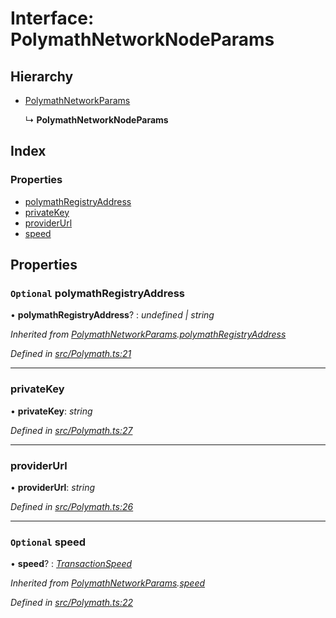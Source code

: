 # Interface: PolymathNetworkNodeParams

## Hierarchy

* [PolymathNetworkParams](_polymath_.polymathnetworkparams.md)

  ↳ **PolymathNetworkNodeParams**

## Index

### Properties

* [polymathRegistryAddress](_polymath_.polymathnetworknodeparams.md#optional-polymathregistryaddress)
* [privateKey](_polymath_.polymathnetworknodeparams.md#privatekey)
* [providerUrl](_polymath_.polymathnetworknodeparams.md#providerurl)
* [speed](_polymath_.polymathnetworknodeparams.md#optional-speed)

## Properties

### `Optional` polymathRegistryAddress

• **polymathRegistryAddress**? : *undefined | string*

*Inherited from [PolymathNetworkParams](_polymath_.polymathnetworkparams.md).[polymathRegistryAddress](_polymath_.polymathnetworkparams.md#optional-polymathregistryaddress)*

*Defined in [src/Polymath.ts:21](https://github.com/PolymathNetwork/polymath-sdk/blob/45453ad/src/Polymath.ts#L21)*

___

###  privateKey

• **privateKey**: *string*

*Defined in [src/Polymath.ts:27](https://github.com/PolymathNetwork/polymath-sdk/blob/45453ad/src/Polymath.ts#L27)*

___

###  providerUrl

• **providerUrl**: *string*

*Defined in [src/Polymath.ts:26](https://github.com/PolymathNetwork/polymath-sdk/blob/45453ad/src/Polymath.ts#L26)*

___

### `Optional` speed

• **speed**? : *[TransactionSpeed](../enums/_types_index_.transactionspeed.md)*

*Inherited from [PolymathNetworkParams](_polymath_.polymathnetworkparams.md).[speed](_polymath_.polymathnetworkparams.md#optional-speed)*

*Defined in [src/Polymath.ts:22](https://github.com/PolymathNetwork/polymath-sdk/blob/45453ad/src/Polymath.ts#L22)*
